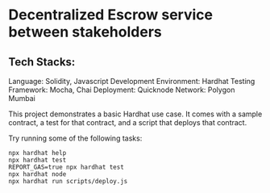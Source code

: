 # Decentralized Escrow service between stakeholders

## Tech Stacks:
Language: Solidity, Javascript
Development Environment: Hardhat
Testing Framework: Mocha, Chai
Deployment: Quicknode
Network: Polygon Mumbai

This project demonstrates a basic Hardhat use case. It comes with a sample contract, a test for that contract, and a script that deploys that contract.

Try running some of the following tasks:

```shell
npx hardhat help
npx hardhat test
REPORT_GAS=true npx hardhat test
npx hardhat node
npx hardhat run scripts/deploy.js
```
